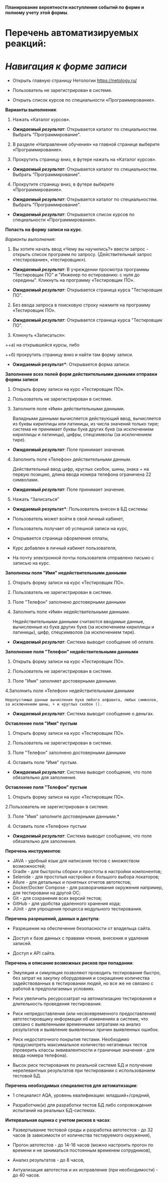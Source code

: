  **Планирование вероятности наступления событий по форме и полному учету этой формы**.
# **Перечень автоматизируемых реакций**:

# ***Навигация к форме записи***

* Открыть главную страницу Нетологии https://netology.ru/

* Пользователь не зарегистрирован в системе.

* Открыть список курсов по специальности «Программирование». 

**Варианты выполнения**:

 1. Нажать «Каталог курсов».

+ __*Ожидаемый результат*__: Открывается каталог по специальностям. Выбрать "Программирование".

 2. В разделе «Направление обучения» на главной странице выберите «Программирование».

 3. Прокрутить страницу вниз, в футере нажать на «Каталог курсов».

+ __*Ожидаемый результат*__: Открывается каталог по специальностям. Выбрать "Программирование".

 4. Прокрутите страницу вниз, в футере выберите «Программирование».

+ __*Ожидаемый результат*__: Открывается каталог по специальностям. Выбрать "Программирование".

+ __*Ожидаемый результат*__: Открывается список курсов по специальности «Программирование».

**Попасть на форму записи на курс**. 

*Варианты выполнения*:

 1. Вы хотите начать ввод «Чему вы научились?» ввести запрос - открыть список программ по запросу.
     (Действительный запрос «тестирование», «тестировщик»).

+ __*Ожидаемый результат*__: В учреждении просмотра программы "Тестировщик ПО" и "Инженер по 
естированию: с нуля до середины". Кликнуть на программу «Тестировщик ПО».

+ __*Ожидаемый результат*__: Открывается страница курса "Тестировщик ПО".

 2. Без ввода запроса в поисковую строку нажмите на программу «Тестировщик ПО». 

+ __*Ожидаемый результат*__: Открывается страница курса "Тестировщик ПО".

 3. Кликнуть «Записаться»:

++а) на открывшейся курсы, либо

++б) прокрутить страницу вниз и найти там форму записи.

+ __Ожидаемый результат*__: Открывается форма записи.

**Заполнение всех полей форм действительными данными отправки формы записи**

 1. Открыть форму записи на курс «Тестировщик ПО».

 2. Пользователь не зарегистрирован в системе.

 3. Заполните поле «Имя» действительными данными.

      Валидными данными вычисляется действующий ввод, вычисляется из буквы кириллицы или латиницы, из числа значений только тире; система не принимает буквы букв других букв (за исключением кириллицы и латиницы), цифры, спецсимволы (за исключением тире).

+ __*Ожидаемый результат*__: Поле принимает значения.

 4. Заполнить поле «Телефон» действительными данным.

     Действительный ввод цифр, круглых скобок, шины, знака + на первую позицию, длина ввода номера телефона ограничена 22 символами.

+ __*Ожидаемый результат*__: Поле принимает значение.

 5. Нажать “Записаться”

+ __Ожидаемый результат*__:  Пользователь внесен в БД системы:

* Пользователь может войти в свой личный кабинет,

* Пользователь получает об успешной записи на курс,

* Открывается страница оформления оплаты,

* Курс добавлен в личный кабинет пользователя,

* На почту электронной почты пользователя отправлено письмо с записью на курс.

**Заполнены поля "Имя" недействительными данными**

 1. Открыть форму записи на курс «Тестировщик ПО».

 2. Пользователь не зарегистрирован в системе.

 3. Поле "Телефон" заполнено достоверными данными

 4. Заполнить поле «Имя» недействительными данными.

     Недействительными данными считаются вводимые данные, вычисленные из букв других букв (за исключением кириллицы и латиницы), цифр, спецсимволов (за исключением тире).

+ __*Ожидаемый результат*__: Система выводит сообщение об оплате.

**Заполнение поля "Телефон" недействительными данными**

 1. Открыть форму записи на курс «Тестировщик ПО».

 2. Пользователь не зарегистрирован в системе.

 3. Поле "Имя" заполняет достоверными данными.

 4.Заполнить поле «Телефон» недействительными данными

    Недопустимые данные вычисления букв любого алфавита, любых символов, за исключением шины, + и круглых скобок ().

+ __*Ожидаемый результат*__: Система выводит сообщение о деньгах.

**Оставление поля "Имя" пустым**

 1. Открыть форму записи на курс «Тестировщик ПО».

 2. Пользователь не зарегистрирован в системе.

 3. Поле "Телефон" заполнено достоверными данными

 4. Оставить поле "Имя" пустым.

+ __*Ожидаемый результат*__: Система выводит сообщение, что поле обязательно для заполнения.

**Оставление поля "Телефон" пустым**

 1. Открыть форму записи на курс «Тестировщик ПО».

 2.Пользователь не зарегистрирован в системе.

 3. Поле "Имя" заполните достоверными данными.*

 4. Оставить поле «Телефон» пустым

+ __*Ожидаемый результат*__: Система выводит сообщение, что поле обязательно для заполнения.

**Перечень инструментов**:
* JAVA - удобный язык для написания тестов с множеством возможностей;
* Gradle - для быстроты сборки и простоты в настройки компонентов;
* Selenide - для простотыя настройки и большого выбора локаторов;
* Allure - для детальных и понятных отчетов автотестов;
* Docker/Docker Compose - для разворачивания окружения например, для тестировани на другой ОС;
* Git - для сохранения всех версий тестов;
* GitHub - для удобства удаленного хранения кода;
* JUnit - для упрощения процесса модульного тестирования.

**Перечень разрешений, данных и доступа**: 

* Разрешение на обеспечение безопасности от владельца сайта.

* Доступ к базе данных с правами чтения, внесения и удаления записей.

* Доступ к API сайта.

**Перечень и описание возможных рисков при попадании**: 

* Эмуляция и симуляция позволяют проводить тестирование быстро, без затрат на закупку оборудования и     сокращение количества задействованных в тестировании людей, но все же не связано с работой в           предполагаемых условиях.

* Риск увеличить ресурсозатрат на автоматизацию тестирования и длительность проведения тестирования.

* Риск непредоставления (или несвоевременного предоставления) автотестировщику информации об изменениях   в системе, что связано с выявленными временными затратами на анализ результатов и выявление            выявленных причин выявленных ошибок.

* Риск недостаточного покрытия тестами. Необходимо предусмотреть максимальное количество негативных      тестов (проверить классы эквивалентности и граничные значения - для ввода номера телефона).

* Высок риск тестирования по реальной системе БД и получение нерелевантных результатов при тестировании   с использованием тестовой БД.

**Перечень необходимых специалистов для автоматизации**: 

* 1 специалист AQA, уровень квалификации: младший+/средний,

* Разработчик(и) для разработки тестов БД либо сопровождения испытаний на реальных БД-системах.

**Интервальная оценка с учетом рисков в часах**: 

* Развертывание тестовой среды и разработка автотестов - до 32 часов (в зависимости от количества        тестируемого окружения),

* Прогон автотестов - до 14-16 часов (можно настроить прогон по времени и не заниматься постоянным       временем сотрудников),

* Анализ результатов - до 8 часов,

* Актуализация автотестов и их исправление (при необходимости) - до 40 часов.
